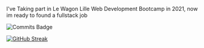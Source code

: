 I've Taking part in Le Wagon Lille Web Development Bootcamp in 2021, now im ready to found a fullstack job

![Commits Badge](https://badges.pufler.dev/commits/monthly/rztprog)

[![GitHub Streak](https://github-readme-streak-stats.herokuapp.com?user=rztprog&theme=holi-theme)](https://git.io/streak-stats) 
